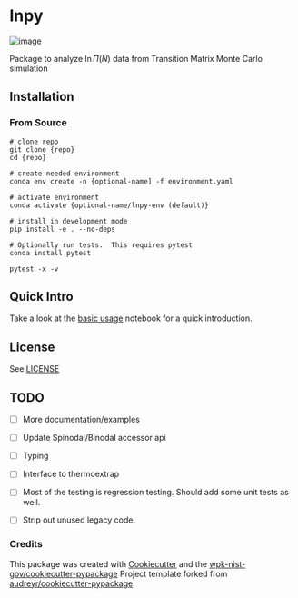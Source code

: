 # lnpy

[![image](https://img.shields.io/pypi/v/lnpy.svg)](https://pypi.python.org/pypi/lnpy)

<!-- [![Documentation Status](https://readthedocs.org/projects/lnpy/badge/?version=latest)](https://lnpy.readthedocs.io/en/latest/?badge=latest) -->

Package to analyze $\ln \Pi(N)$ data from Transition Matrix Monte Carlo
simulation

## Installation

### From Source

``` console
# clone repo
git clone {repo}
cd {repo}

# create needed environment
conda env create -n {optional-name] -f environment.yaml

# activate environment
conda activate {optional-name/lnpy-env (default)}

# install in development mode
pip install -e . --no-deps

# Optionally run tests.  This requires pytest
conda install pytest

pytest -x -v
```

## Quick Intro

Take a look at the [basic usage](docs/notebooks/Basic_usage.ipynb)
notebook for a quick introduction.

## License

See [LICENSE](LICENSE)

## TODO

- [ ] More documentation/examples
- [ ] Update Spinodal/Binodal accessor api
- [ ] Typing
- [ ] Interface to thermoextrap
- [ ] Most of the testing is regression testing. Should add some unit tests as well.
- [ ] Strip out unused legacy code.



### Credits

This package was created with
[Cookiecutter](https://github.com/audreyr/cookiecutter) and the
[wpk-nist-gov/cookiecutter-pypackage](https://github.com/wpk-nist-gov/cookiecutter-pypackage)
Project template forked from
[audreyr/cookiecutter-pypackage](https://github.com/audreyr/cookiecutter-pypackage).
